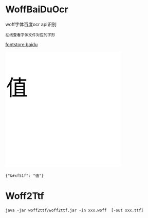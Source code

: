 # WoffBaiDuOcr
woff字体百度ocr api识别
```
在线查看字体文件对应的字形
```
[fontstore.baidu](http://fontstore.baidu.com/static/editor/index.html) 

![生成的图片](./woff/%26%23xf51f.png)
```
{"&#xf51f": "值"}

```

# Woff2Ttf

```
java -jar woff2ttf/woff2ttf.jar -in xxx.woff  [-out xxx.ttf]
  
```